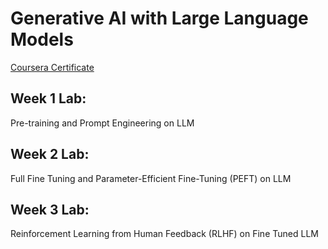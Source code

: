 # Generative AI with Large Language Models 
[Coursera Certificate](https://www.coursera.org/account/accomplishments/verify/26X8X72D6M5X)

## Week 1 Lab: 
Pre-training and Prompt Engineering on LLM
## Week 2 Lab: 
Full Fine Tuning and Parameter-Efficient Fine-Tuning (PEFT) on LLM
## Week 3 Lab: 
Reinforcement Learning from Human Feedback (RLHF) on Fine Tuned LLM
